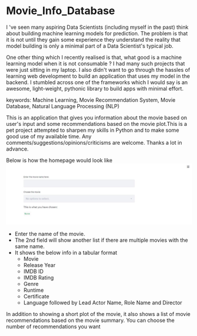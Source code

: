 # Movie_Info_Database
I 've seen many aspiring Data Scientists (including myself in the past) think about building machine learning models for prediction. The problem is that it is not until they gain some experience they understand the reality that model building is only a minimal part of a Data Scientist's typical job. 

One other thing which I recently realised is that, what good is a machine learning model when it is not consumable ? I had many such projects that were just sitting in my laptop. I also didn't want to go through the hassles of learning web development to build an application that uses my model in the backend. I stumbled across one of the frameworks which I would say is an awesome, light-weight, pythonic library to build apps with minimal effort.

keywords: Machine Learning, Movie Recommendation System, Movie Database, Natural Language Processing (NLP)

This is an application that gives you information about the movie based on user's input and some recommendations based on the movie plot.This is a pet project attempted to sharpen my skills in Python and to make some good use of my available time. Any comments/suggestions/opinions/criticisms are welcome. Thanks a lot in advance.

Below is how the homepage would look like
![alt text](https://github.com/AravindhRajan/Movie_Info_Database/blob/main/app_home.JPG)

* Enter the name of the movie.
* The 2nd field will show another list if there are multiple movies with the same name.
* It shows the below info in a tabular format
   * Movie
   * Release Year
   * IMDB ID
   * IMDB Rating
   * Genre
   * Runtime
   * Certificate
   * Language
followed by Lead Actor Name, Role Name and Director

In addition to showing a short plot of the movie, it also shows a list of movie recommendations based on the movie summary. You can choose the number of recommendations you want 



